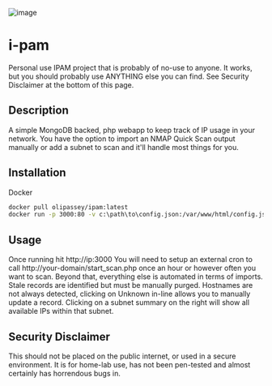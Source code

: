 ![image](https://github.com/OliPassey/ipam/assets/7745805/6e29200c-620e-4eba-865f-7b5205e8f16a)

# i-pam  
Personal use IPAM project that is probably of no-use to anyone. It works, but you should probably use ANYTHING else you can find. See Security Disclaimer at the bottom of this page.

## Description
A simple MongoDB backed, php webapp to keep track of IP usage in your network. You have the option to import an NMAP Quick Scan output manually or add a subnet to scan and it'll handle most things for you. 

## Installation
Docker
```bash
docker pull olipassey/ipam:latest
docker run -p 3000:80 -v c:\path\to\config.json:/var/www/html/config.json olipassey/ipam
```

## Usage
Once running hit http://ip:3000 
You will need to setup an external cron to call http://your-domain/start_scan.php once an hour or however often you want to scan. Beyond that, everything else is automated in terms of imports. 
Stale records are identified but must be manually purged. 
Hostnames are not always detected, clicking on Unknown in-line allows you to manually update a record. 
Clicking on a subnet summary on the right will show all available IPs within that subnet. 

## Security Disclaimer 
This should not be placed on the public internet, or used in a secure environment. It is for home-lab use, has not been pen-tested and almost certainly has horrendous bugs in. 
